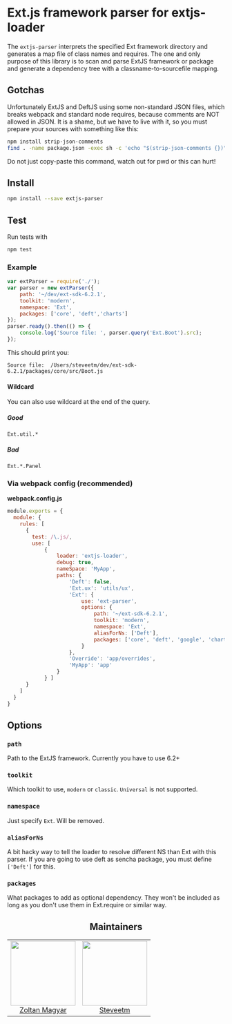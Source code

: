 # Ext.js framework parser for extjs-loader
The `extjs-parser` interprets the specified Ext framework directory and generates a map file of class names and requires.
 The one and only purpose of this library is to scan and parse ExtJS framework or package and generate a dependency tree with a 
 classname-to-sourcefile mapping.
 

## Gotchas

Unfortunately ExtJS and DeftJS using some non-standard JSON files, which breaks webpack and standard node requires, because comments are NOT allowed in JSON.
It is a shame, but we have to live with it, so you must prepare your sources with something like this:
```bash
npm install strip-json-comments
find . -name package.json -exec sh -c 'echo "$(strip-json-comments {})" > {}' \;
```
Do not just copy-paste this command, watch out for pwd or this can hurt!

## Install
```bash
npm install --save extjs-parser
```

## Test

Run tests with 

```bash
npm test 
```

### Example 
```js
var extParser = require('./');
var parser = new extParser({
    path: '~/dev/ext-sdk-6.2.1',
    toolkit: 'modern',
    namespace: 'Ext',
    packages: ['core', 'deft','charts']
});
parser.ready().then(() => {
    console.log('Source file: ', parser.query('Ext.Boot').src);
});

```

This should print you:
 
 `Source file:  /Users/steveetm/dev/ext-sdk-6.2.1/packages/core/src/Boot.js`
 
#### Wildcard
You can also use wildcard at the end of the query.
##### Good
`Ext.util.*`

##### Bad
`Ext.*.Panel`

### Via webpack config (recommended)

**webpack.config.js**
```js
module.exports = {
  module: {
    rules: [
      {
        test: /\.js/,
        use: [ 
            {
                loader: 'extjs-loader',
                debug: true,
                nameSpace: 'MyApp',
                paths: {
                    'Deft': false,
                    'Ext.ux': 'utils/ux',
                    'Ext': {
                        use: 'ext-parser',
                        options: {
                            path: '~/ext-sdk-6.2.1',
                            toolkit: 'modern',
                            namespace: 'Ext',
                            aliasForNs: ['Deft'],
                            packages: ['core', 'deft', 'google', 'charts']
                        }
                    },
                    'Override': 'app/overrides',
                    'MyApp': 'app'
                }
            } ]
      }
    ]
  }
}
```

## Options

### `path`
Path to the ExtJS framework. Currently you have to use 6.2+

### `toolkit`

Which toolkit to use, `modern` or `classic`. `Universal` is not supported.

### `namespace`

Just specify `Ext`. Will be removed.

### `aliasForNs`

A bit hacky way to tell the loader to resolve different NS than Ext with this parser.
If you are going to use deft as sencha package, you must define `['Deft']` for this.

### `packages`

What packages to add as optional dependency. They won't be included as long as you don't use 
them in Ext.require or similar way.



<h2 align="center">Maintainers</h2>

<table>
  <tbody>
    <tr>
      <td align="center">
        <img width="150" height="150"
        src="https://avatars1.githubusercontent.com/u/1021537?v=3&s=460">
        </br>
        <a href="https://github.com/zmagyar">Zoltan Magyar</a>
      </td>
      <td align="center">
        <img width="150" height="150"
        src="https://avatars1.githubusercontent.com/u/11589541?v=3&s=460">
        </br>
        <a href="https://github.com/steveetm">Steveetm</a>
      </td>
    </tr>
  <tbody>
</table>

